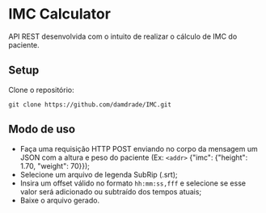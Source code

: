 # IMC Calculator
API REST desenvolvida com o intuito de realizar o cálculo de IMC do paciente. 

## Setup
Clone o repositório:
```
git clone https://github.com/damdrade/IMC.git
```

## Modo de uso
- Faça uma requisição HTTP POST enviando no corpo da mensagem um JSON com a altura e peso do paciente (Ex: `<addr>` {"imc": {"height": 1.70, "weight": 70}});
- Selecione um arquivo de legenda SubRip (.srt);
- Insira um offset válido no formato `hh:mm:ss,fff` e selecione se esse valor será adicionado ou subtraído dos tempos atuais;
- Baixe o arquivo gerado.

